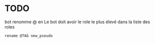 # TODO

bot renomme @<id> en <pseudo>
Le bot doit avoir le role le plus élevé dans la liste des roles

```sh
rename @TAG new_pseudo
```
